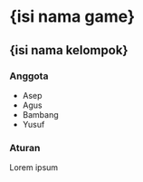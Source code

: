 # {isi nama game}
## {isi nama kelompok}

### Anggota
- Asep
- Agus
- Bambang
- Yusuf

### Aturan
Lorem ipsum
